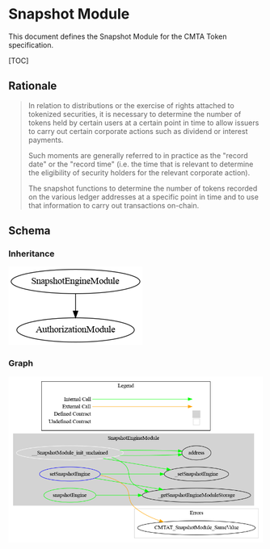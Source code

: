 # Snapshot Module

This document defines the Snapshot Module for the CMTA Token specification. 

[TOC]

## Rationale

> In relation to distributions or the exercise of rights attached to tokenized securities, it is necessary to determine the number of tokens held by certain users at a certain point in time to allow issuers to carry out certain corporate actions such as dividend or interest payments. 
>
> Such moments are generally referred to in practice as the "record date" or the "record time" (i.e. the time that is relevant to determine the eligibility of security holders for the relevant corporate action). 
>
> The snapshot functions to determine the number of tokens recorded on the various ledger addresses at a specific point in time and to use that information to carry out transactions on-chain.

## Schema

### Inheritance

![surya_inheritance_ERC20SnapshotModule.sol](../../../schema/surya_inheritance/surya_inheritance_SnapshotEngineModule.sol.png)



### Graph



![surya_graph_ERC20SnapshotModule.sol](../../../schema/surya_graph/surya_graph_SnapshotEngineModule.sol.png)

